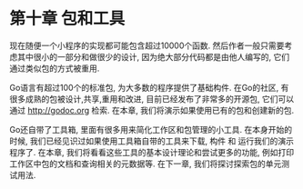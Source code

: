 # 第十章 包和工具

现在随便一个小程序的实现都可能包含超过10000个函数. 然后作者一般只需要考虑其中很小的一部分和做很少的设计, 因为绝大部分代码都是由他人编写的, 它们通过类似包的方式被重用.

Go语言有超过100个的标准包, 为大多数的程序提供了基础构件. 在Go的社区, 有很多成熟的包被设计,共享,重用和改进, 目前已经发布了非常多的开源包, 它们可以通过 http://godoc.org 检索. 在本章, 我们将演示如果使用已有的包和创建新的包.

Go还自带了工具箱, 里面有很多用来简化工作区和包管理的小工具. 在本身开始的时候, 我们已经见识过如果使用工具箱自带的工具来下载, 构件 和 运行我们的演示程序了. 在本章, 我们将看看这些工具的基本设计理论和尝试更多的功能, 例如打印工作区中包的文档和查询相关的元数据等. 在下一章, 我们将探讨探索包的单元测试用法.
